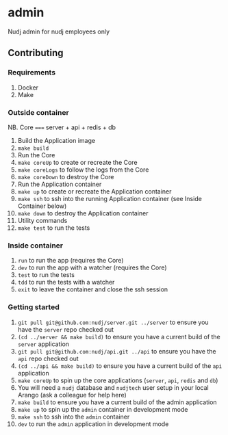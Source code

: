 # admin

Nudj admin for nudj employees only

## Contributing

### Requirements

1. Docker
1. Make

### Outside container

NB. Core `===` server + api + redis + db

1. Build the Application image
  1. `make build`
1. Run the Core
  1. `make coreUp` to create or recreate the Core
  1. `make coreLogs` to follow the logs from the Core
  1. `make coreDown` to destroy the Core
1. Run the Application container
  1. `make up` to create or recreate the Application container
  1. `make ssh` to ssh into the running Application container (see Inside Container below)
  1. `make down` to destroy the Application container
1. Utility commands
  1. `make test` to run the tests

### Inside container

1. `run` to run the app (requires the Core)
1. `dev` to run the app with a watcher (requires the Core)
1. `test` to run the tests
1. `tdd` to run the tests with a watcher
1. `exit` to leave the container and close the ssh session

### Getting started

1. `git pull git@github.com:nudj/server.git ../server` to ensure you have the `server` repo checked out
1. `(cd ../server && make build)` to ensure you have a current build of the `server` application
1. `git pull git@github.com:nudj/api.git ../api` to ensure you have the `api` repo checked out
1. `(cd ../api && make build)` to ensure you have a current build of the `api` application
1. `make coreUp` to spin up the core applications (`server`, `api`, `redis` and `db`)
1. You will need a `nudj` database and `nudjtech` user setup in your local Arango (ask a colleague for help here)
1. `make build` to ensure you have a current build of the admin application
1. `make up` to spin up the `admin` container in development mode
1. `make ssh` to ssh into the `admin` container
1. `dev` to run the `admin` application in development mode
